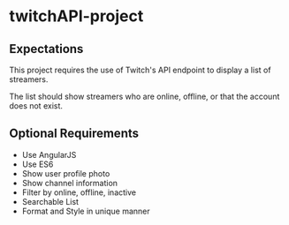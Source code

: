 # twitchAPI-project

## Expectations

This project requires the use of Twitch's API endpoint to display a list of streamers.

The list should show streamers who are online, offline, or that the account does not exist.

## Optional Requirements

- Use AngularJS
- Use ES6
- Show user profile photo
- Show channel information
- Filter by online, offline, inactive
- Searchable List
- Format and Style in unique manner
